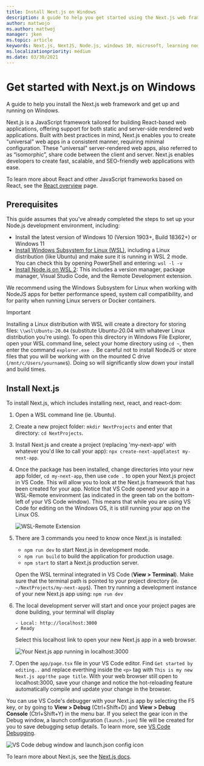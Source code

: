 ```yaml
---
title: Install Next.js on Windows
description: A guide to help you get started using the Next.js web frameworks on Windows Subsystem for Linux.
author: mattwojo 
ms.author: mattwoj 
manager: jken
ms.topic: article
keywords: Next.js, NextJS, Node.js, windows 10, microsoft, learning nodejs, node on windows, node on wsl, node on linux on windows, install node on windows, nodejs with vs code, develop with node on windows, develop with nodejs on windows, install node on WSL, NodeJS on Windows Subsystem for Linux
ms.localizationpriority: medium
ms.date: 03/30/2021
---
```


# Get started with Next.js on Windows

A guide to help you install the Next.js web framework and get up and running on Windows.

Next.js is a JavaScript framework tailored for building React-based web applications, offering support for both static and server-side rendered web applications. Built with best practices in mind, Next.js enables you to create "universal" web apps in a consistent manner, requiring minimal configuration. These "universal" server-rendered web apps, also referred to as “isomorphic”, share code between the client and server.
Next.js enables developers to create fast, scalable, and SEO-friendly web applications with ease.

To learn more about React and other JavaScript frameworks based on React, see the [React overview](./react-overview.md) page.

## Prerequisites

This guide assumes that you've already completed the steps to set up your Node.js development environment, including:

- Install the latest version of Windows 10 (Version 1903+, Build 18362+) or Windows 11
- [Install Windows Subsystem for Linux (WSL)](/windows/wsl/install-win10), including a Linux distribution (like Ubuntu) and make sure it is running in WSL 2 mode. You can check this by opening PowerShell and entering: `wsl -l -v`
- [Install Node.js on WSL 2](./nodejs-on-wsl.md): This includes a version manager, package manager, Visual Studio Code, and the Remote Development extension.

We recommend using the Windows Subsystem for Linux when working with NodeJS apps for better performance speed, system call compatibility, and for parity when running Linux servers or Docker containers.

> [!IMPORTANT]
> Installing a Linux distribution with WSL will create a directory for storing files: `\\wsl\Ubuntu-20.04` (substitute Ubuntu-20.04 with whatever Linux distribution you're using). To open this directory in Windows File Explorer, open your WSL command line, select your home directory using `cd ~`, then enter the command `explorer.exe .` Be careful not to install NodeJS or store files that you will be working with on the mounted C drive (`/mnt/c/Users/yourname$`). Doing so will significantly slow down your install and build times.

## Install Next.js

To install Next.js, which includes installing next, react, and react-dom:

1. Open a WSL command line (ie. Ubuntu).

2. Create a new project folder: `mkdir NextProjects` and enter that directory: `cd NextProjects`.

3. Install Next.js and create a project (replacing 'my-next-app' with whatever you'd like to call your app): `npx create-next-app@latest my-next-app`.

4. Once the package has been installed, change directories into your new app folder, `cd my-next-app`, then use `code .` to open your Next.js project in VS Code. This will allow you to look at the Next.js framework that has been created for your app. Notice that VS Code opened your app in a WSL-Remote environment (as indicated in the green tab on the bottom-left of your VS Code window). This means that while you are using VS Code for editing on the Windows OS, it is still running your app on the Linux OS.

    ![WSL-Remote Extension](../../images/wsl-remote-extension.png)

5. There are 3 commands you need to know once Next.js is installed:

    - `npm run dev` to start Next.js in development mode.
    - `npm run build` to build the application for production usage.
    - `npm start` to start a Next.js production server.

    Open the WSL terminal integrated in VS Code (**View > Terminal**). Make sure that the terminal path is pointed to your project directory (ie. `~/NextProjects/my-next-app$`). Then try running a development instance of your new Next.js app using: `npm run dev`

6. The local development server will start and once your project pages are done building, your terminal will display

    ```terminal
    - Local: http://localhost:3000
    ✔ Ready
    ```
    Select this localhost link to open your new Next.js app in a web browser.

    ![Your Next.js app running in localhost:3000](../../images/next-app.png)

7. Open the `app/page.tsx` file in your VS Code editor. Find `Get started by editing..` and replace everthing inside the `<p>` tag with `This is my new Next.js app!the page title`. With your web browser still open to localhost:3000, save your change and notice the hot-reloading feature automatically compile and update your change in the browser.

You can use VS Code's debugger with your Next.js app by selecting the F5 key, or by going to **View > Debug** (Ctrl+Shift+D) and **View > Debug Console** (Ctrl+Shift+Y) in the menu bar. If you select the gear icon in the Debug window, a launch configuration (`launch.json`) file will be created for you to save debugging setup details. To learn more, see [VS Code Debugging](https://code.visualstudio.com/docs/nodejs/nodejs-debugging).

![VS Code debug window and launch.json config icon](../../images/vscode-debug-launch-configuration.png)

To learn more about Next.js, see the [Next.js docs](https://nextjs.org/docs).
